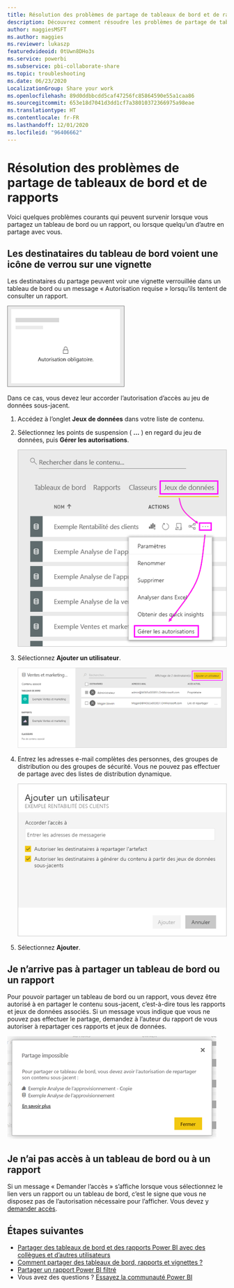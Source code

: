 ```yaml
---
title: Résolution des problèmes de partage de tableaux de bord et de rapports
description: Découvrez comment résoudre les problèmes de partage de tableaux de bord et de rapports Power BI avec des collègues qui font partie ou non de votre organisation.
author: maggiesMSFT
ms.author: maggies
ms.reviewer: lukaszp
featuredvideoid: 0tUwn8DHo3s
ms.service: powerbi
ms.subservice: pbi-collaborate-share
ms.topic: troubleshooting
ms.date: 06/23/2020
LocalizationGroup: Share your work
ms.openlocfilehash: 89d0ddbbcdd5caf47256fc85864590e55a1caa86
ms.sourcegitcommit: 653e18d7041d3dd1cf7a38010372366975a98eae
ms.translationtype: HT
ms.contentlocale: fr-FR
ms.lasthandoff: 12/01/2020
ms.locfileid: "96406662"
---
```

# <a name="troubleshoot-sharing-dashboards-and-reports"></a>Résolution des problèmes de partage de tableaux de bord et de rapports

Voici quelques problèmes courants qui peuvent survenir lorsque vous partagez un tableau de bord ou un rapport, ou lorsque quelqu’un d’autre en partage avec vous. 

## <a name="dashboard-recipients-see-a-lock-icon-in-a-tile"></a>Les destinataires du tableau de bord voient une icône de verrou sur une vignette

Les destinataires du partage peuvent voir une vignette verrouillée dans un tableau de bord ou un message « Autorisation requise » lorsqu’ils tentent de consulter un rapport.

![Vignette verrouillée Power BI](media/service-share-dashboards/power-bi-locked_tile_small.png)

Dans ce cas, vous devez leur accorder l’autorisation d’accès au jeu de données sous-jacent.

1. Accédez à l’onglet **Jeux de données** dans votre liste de contenu.

1. Sélectionnez les points de suspension ( **...** ) en regard du jeu de données, puis **Gérer les autorisations**.

    ![Gérer les autorisations](media/service-share-dashboards/power-bi-sharing-manage-permissions.png)

1. Sélectionnez **Ajouter un utilisateur**.

    ![Sélectionnez Ajouter un utilisateur](media/service-share-dashboards/power-bi-share-dataset-add-user.png)

1. Entrez les adresses e-mail complètes des personnes, des groupes de distribution ou des groupes de sécurité. Vous ne pouvez pas effectuer de partage avec des listes de distribution dynamique.

    ![Ajoutez les adresses e-mail](media/service-share-dashboards/power-bi-add-user-dataset.png)

1. Sélectionnez **Ajouter**.

## <a name="i-cant-share-a-dashboard-or-report"></a>Je n’arrive pas à partager un tableau de bord ou un rapport

Pour pouvoir partager un tableau de bord ou un rapport, vous devez être autorisé à en partager le contenu sous-jacent, c’est-à-dire tous les rapports et jeux de données associés. Si un message vous indique que vous ne pouvez pas effectuer le partage, demandez à l’auteur du rapport de vous autoriser à repartager ces rapports et jeux de données.

![Message « Impossible de partager »](media/service-share-dashboards/power-bi-sharing-unable-to-share.png)

## <a name="i-dont-have-access-to-a-dashboard-or-report"></a>Je n’ai pas accès à un tableau de bord ou à un rapport

Si un message « Demander l’accès » s’affiche lorsque vous sélectionnez le lien vers un rapport ou un tableau de bord, c’est le signe que vous ne disposez pas de l’autorisation nécessaire pour l’afficher. Vous devez y [demander accès](service-request-access.md).

## <a name="next-steps"></a>Étapes suivantes

- [Partager des tableaux de bord et des rapports Power BI avec des collègues et d’autres utilisateurs](service-share-dashboards.md)
- [Comment partager des tableaux de bord, rapports et vignettes ?](service-how-to-collaborate-distribute-dashboards-reports.md)
-  [Partager un rapport Power BI filtré](service-share-reports.md)
- Vous avez des questions ? [Essayez la communauté Power BI](https://community.powerbi.com/)
